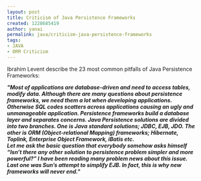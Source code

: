 ```yaml
---
layout: post
title: Criticism of Java Persistence Frameworks
created: 1228685419
author: yanai
permalink: java/criticism-java-persistence-frameworks
tags:
- JAVA
- ORM Criticism
---
```

<p>Ibrahim Levent describe the 23 most common pitfalls of Java Persistence Frameworks:</p><p><strong><em>&quot;Most of applications are database-driven and need to access tables, modify data. Although there are many questions about persistence frameworks, we need them a lot when developing applications. Otherwise SQL codes scatters across applications causing an ugly and unmanageable application. Persistence frameworks build a database layer and separates concerns. Java Persistence solutions are divided into two branches. One is Java standard solutions; JDBC, EJB, JDO. The other is ORM (Object-relational Mapping) frameworks; Hibernate, Toplink, Enterprise Object Framework, iBatis etc.<br />Let me ask the basic question that everybody somehow asks himself &ldquo;Isn&rsquo;t there any other solution to persistence problem simpler and more powerful?&rdquo; I have been reading many problem news about this issue. Last one was Sun&rsquo;s attempt to simplify EJB. In fact, this is why new frameworks will never end.&quot;</em></strong></p>

